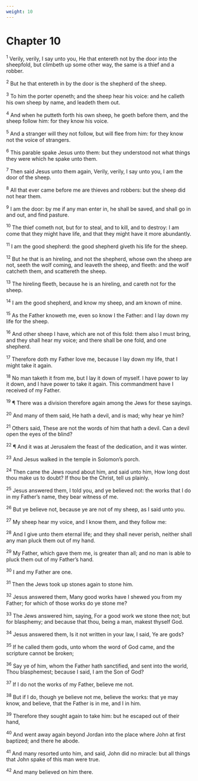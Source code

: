 ```yaml
---
weight: 10
---
```


# Chapter 10

<sup>1</sup> Verily, verily, I say unto you, He that entereth not by the door into the sheepfold, but climbeth up some other way, the same is a thief and a robber. 

<sup>2</sup> But he that entereth in by the door is the shepherd of the sheep. 

<sup>3</sup> To him the porter openeth; and the sheep hear his voice: and he calleth his own sheep by name, and leadeth them out. 

<sup>4</sup> And when he putteth forth his own sheep, he goeth before them, and the sheep follow him: for they know his voice. 

<sup>5</sup> And a stranger will they not follow, but will flee from him: for they know not the voice of strangers. 

<sup>6</sup> This parable spake Jesus unto them: but they understood not what things they were which he spake unto them. 

<sup>7</sup> Then said Jesus unto them again, Verily, verily, I say unto you, I am the door of the sheep. 

<sup>8</sup> All that ever came before me are thieves and robbers: but the sheep did not hear them. 

<sup>9</sup> I am the door: by me if any man enter in, he shall be saved, and shall go in and out, and find pasture. 

<sup>10</sup> The thief cometh not, but for to steal, and to kill, and to destroy: I am come that they might have life, and that they might have it more abundantly. 

<sup>11</sup> I am the good shepherd: the good shepherd giveth his life for the sheep. 

<sup>12</sup> But he that is an hireling, and not the shepherd, whose own the sheep are not, seeth the wolf coming, and leaveth the sheep, and fleeth: and the wolf catcheth them, and scattereth the sheep. 

<sup>13</sup> The hireling fleeth, because he is an hireling, and careth not for the sheep. 

<sup>14</sup> I am the good shepherd, and know my sheep, and am known of mine. 

<sup>15</sup> As the Father knoweth me, even so know I the Father: and I lay down my life for the sheep. 

<sup>16</sup> And other sheep I have, which are not of this fold: them also I must bring, and they shall hear my voice; and there shall be one fold, and one shepherd. 

<sup>17</sup> Therefore doth my Father love me, because I lay down my life, that I might take it again. 

<sup>18</sup> No man taketh it from me, but I lay it down of myself. I have power to lay it down, and I have power to take it again. This commandment have I received of my Father. 

<sup>19</sup> ¶ There was a division therefore again among the Jews for these sayings. 

<sup>20</sup> And many of them said, He hath a devil, and is mad; why hear ye him? 

<sup>21</sup> Others said, These are not the words of him that hath a devil. Can a devil open the eyes of the blind? 

<sup>22</sup> ¶ And it was at Jerusalem the feast of the dedication, and it was winter. 

<sup>23</sup> And Jesus walked in the temple in Solomon’s porch. 

<sup>24</sup> Then came the Jews round about him, and said unto him, How long dost thou make us to doubt? If thou be the Christ, tell us plainly. 

<sup>25</sup> Jesus answered them, I told you, and ye believed not: the works that I do in my Father’s name, they bear witness of me. 

<sup>26</sup> But ye believe not, because ye are not of my sheep, as I said unto you. 

<sup>27</sup> My sheep hear my voice, and I know them, and they follow me: 

<sup>28</sup> And I give unto them eternal life; and they shall never perish, neither shall any man pluck them out of my hand. 

<sup>29</sup> My Father, which gave them me, is greater than all; and no man is able to pluck them out of my Father’s hand. 

<sup>30</sup> I and my Father are one. 

<sup>31</sup> Then the Jews took up stones again to stone him. 

<sup>32</sup> Jesus answered them, Many good works have I shewed you from my Father; for which of those works do ye stone me? 

<sup>33</sup> The Jews answered him, saying, For a good work we stone thee not; but for blasphemy; and because that thou, being a man, makest thyself God. 

<sup>34</sup> Jesus answered them, Is it not written in your law, I said, Ye are gods? 

<sup>35</sup> If he called them gods, unto whom the word of God came, and the scripture cannot be broken; 

<sup>36</sup> Say ye of him, whom the Father hath sanctified, and sent into the world, Thou blasphemest; because I said, I am the Son of God? 

<sup>37</sup> If I do not the works of my Father, believe me not. 

<sup>38</sup> But if I do, though ye believe not me, believe the works: that ye may know, and believe, that the Father is in me, and I in him. 

<sup>39</sup> Therefore they sought again to take him: but he escaped out of their hand, 

<sup>40</sup> And went away again beyond Jordan into the place where John at first baptized; and there he abode. 

<sup>41</sup> And many resorted unto him, and said, John did no miracle: but all things that John spake of this man were true. 

<sup>42</sup> And many believed on him there. 


